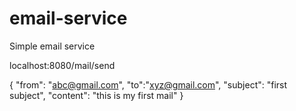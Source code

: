 # email-service
Simple email service


localhost:8080/mail/send

{
	"from": "abc@gmail.com",
	"to":"xyz@gmail.com",
	"subject": "first subject",
	"content": "this is my first mail"
}
